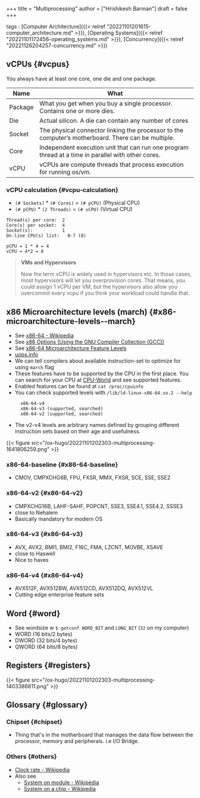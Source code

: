 +++
title = "Multiprocessing"
author = ["Hrishikesh Barman"]
draft = false
+++

tags
: [Computer Architecture]({{< relref "20221101201615-computer_architecture.md" >}}), [Operating Systems]({{< relref "20221101172456-operating_systems.md" >}}), [Concurrency]({{< relref "20221126204257-concurrency.md" >}})


## vCPUs {#vcpus}

You always have at least one core, one die and one package.

| Name    | What                                                                                               |
|---------|----------------------------------------------------------------------------------------------------|
| Package | What you get when you buy a single processor. Contains one or more dies.                           |
| Die     | Actual silicon. A die can contain any number of cores                                              |
| Socket  | The physical connector linking the processor to the computer’s motherboard. There can be multiple. |
| Core    | Independent execution unit that can run one program thread at a time in parallel with other cores. |
| vCPU    | vCPUs are compute threads that process execution for running os/vm.                                |


### vCPU calculation {#vcpu-calculation}

-   `(# Sockets)` \* `(# Cores)` = `(# pCPU)` (Physical CPU)
-   `(# pCPU)` \* `(2 Threads)` = `(# vCPU)` (Virtual CPU)

<!--listend-->

```text
Thread(s) per core:  2
Core(s) per socket:  4
Socket(s):           1
On-line CPU(s) list:   0-7 (8)

pCPU = 1 * 4 = 4
vCPU = 4*2 = 8
```

<div class="book-hint warning small-text">

> **VMs and Hypervisors**
>
> Now the term vCPU is widely used in hypervisors etc. In those cases, most hypervisors will let you overprovision cores. That means, you could assign 1 vCPU per VM, but the hypervisors also allow you overcommit every vcpu if you think your workload could handle that.
</div>


## x86 Microarchitecture levels (march) {#x86-microarchitecture-levels--march}

-   See [x86-64 - Wikipedia](https://en.wikipedia.org/wiki/X86-64#Microarchitecture_levels)
-   See [x86 Options (Using the GNU Compiler Collection (GCC))](https://gcc.gnu.org/onlinedocs/gcc/x86-Options.html)
-   See [x86-64 Microarchitecture Feature Levels](https://www.phoronix.com/news/GCC-11-x86-64-Feature-Levels)
-   [uops.info](https://uops.info/)
-   We can tell compilers about available instruction-set to optimize for using `march` flag
-   These features have to be supported by the CPU in the first place. You can search for your CPU at [CPU-World](https://www.cpu-world.com) and see supported features.
-   Enabled features can be found at `cat /proc/cpuinfo`
-   You can check supported levels with `/lib/ld-linux-x86-64.so.2 --help`
    ```shell
      x86-64-v4
      x86-64-v3 (supported, searched)
      x86-64-v2 (supported, searched)
    ```
-   The v2-v4 levels are arbitrary names defined by grouping different instruction sets based on their age and usefulness.

{{< figure src="/ox-hugo/20221101202303-multiprocessing-1641806259.png" >}}


### x86-64-baseline {#x86-64-baseline}

-   CMOV, CMPXCHG8B, FPU, FXSR, MMX, FXSR, SCE, SSE, SSE2


### x86-64-v2 {#x86-64-v2}

-   CMPXCHG16B, LAHF-SAHF, POPCNT, SSE3, SSE4.1, SSE4.2, SSSE3
-   close to Nehalem
-   Basically mandatory for modern OS


### x86-64-v3 {#x86-64-v3}

-   AVX, AVX2, BMI1, BMI2, F16C, FMA, LZCNT, MOVBE, XSAVE
-   close to Haswell
-   Nice to haves


### x86-64-v4 {#x86-64-v4}

-   AVX512F, AVX512BW, AVX512CD, AVX512DQ, AVX512VL
-   Cutting edge enterprise feature sets


## Word {#word}

-   See wordsize w `$ getconf WORD_BIT` and `LONG_BIT` (`32` on my computer)
-   WORD (16 bits/2 bytes)
-   DWORD (32 bits/4 bytes)
-   QWORD (64 bits/8 bytes)


## Registers {#registers}

{{< figure src="/ox-hugo/20221101202303-multiprocessing-1403386611.png" >}}


## Glossary {#glossary}


### Chipset {#chipset}

-   Thing that's in the motherboard that manages the data flow between the processor, memory and peripherals. i.e I/O Bridge.


### Others {#others}

-   [Clock rate - Wikipedia](https://en.wikipedia.org/wiki/Clock_rate)
-   Also see
    -   [System on module - Wikipedia](https://en.wikipedia.org/wiki/System_on_module)
    -   [System on a chip - Wikipedia](https://en.wikipedia.org/wiki/System_on_a_chip)
